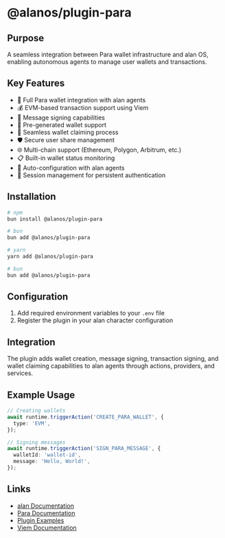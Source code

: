 # @alanos/plugin-para

## Purpose

A seamless integration between Para wallet infrastructure and alan OS, enabling autonomous agents to manage user wallets and transactions.

## Key Features

- 🔐 Full Para wallet integration with alan agents
- 💰 EVM-based transaction support using Viem
- 📝 Message signing capabilities
- 💼 Pre-generated wallet support
- 🔄 Seamless wallet claiming process
- 🛡️ Secure user share management
- 🌐 Multi-chain support (Ethereum, Polygon, Arbitrum, etc.)
- 📋 Built-in wallet status monitoring
- 🤖 Auto-configuration with alan agents
- 📱 Session management for persistent authentication

## Installation

```bash
# npm
bun install @alanos/plugin-para

# bun
bun add @alanos/plugin-para

# yarn
yarn add @alanos/plugin-para

# bun
bun add @alanos/plugin-para
```

## Configuration

1. Add required environment variables to your `.env` file
2. Register the plugin in your alan character configuration

## Integration

The plugin adds wallet creation, message signing, transaction signing, and wallet claiming capabilities to alan agents through actions, providers, and services.

## Example Usage

```typescript
// Creating wallets
await runtime.triggerAction('CREATE_PARA_WALLET', {
  type: 'EVM',
});

// Signing messages
await runtime.triggerAction('SIGN_PARA_MESSAGE', {
  walletId: 'wallet-id',
  message: 'Hello, World!',
});
```

## Links

- [alan Documentation](https://alanos.github.io/alan/)
- [Para Documentation](https://docs.getpara.com/)
- [Plugin Examples](https://github.com/alanos/alan/tree/main/examples/plugins)
- [Viem Documentation](https://viem.sh/)
